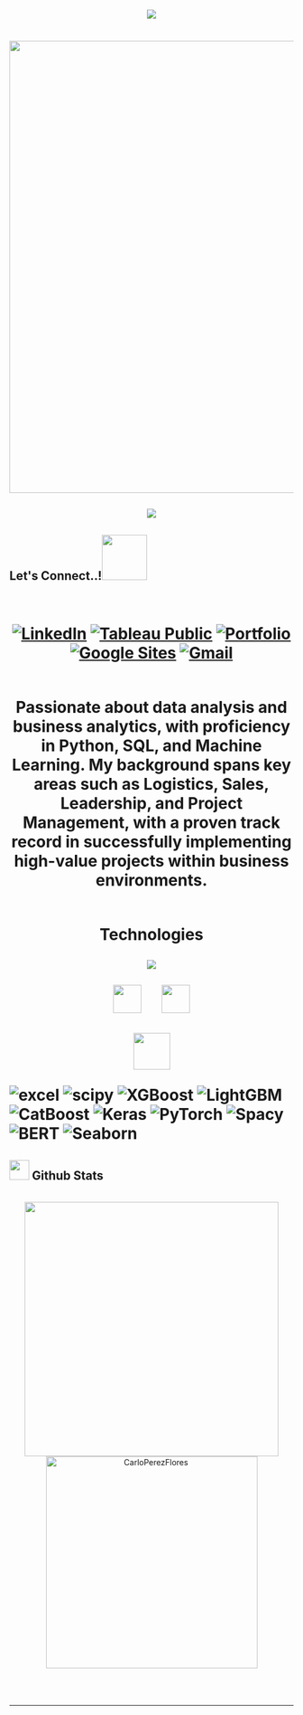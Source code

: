 <h1 align="center">
    <img src="https://readme-typing-svg.herokuapp.com/?font=Righteous&size=35&center=true&vCenter=true&width=500&height=70&duration=4000&lines=Hello!+👋;+I'm+interested+in+data+science!;&color=royalblue" />
</h1>

<h1 align="center">


<img decoding="async" src="https://media.licdn.com/dms/image/D5616AQHOitTWzQGYCQ/profile-displaybackgroundimage-shrink_350_1400/0/1718943840772?e=1724284800&v=beta&t=_xv_XMpS8oKv4GzRRlvK2Mx2hg-CLCwMZtEzAO-X0Es" width="800"/>
    
![](https://komarev.com/ghpvc/?username=CarloPerezFlores&color=blueviolet&style=flat-square)
</h1>

## <b> Let's Connect..!</b><img src="https://github.com/CarloPerezFlores/CarloPerezFlores/raw/main/assets/mdImages/handshake.gif" width ="80">
<br>

<h1 align="center"> 
    
[![LinkedIn](https://img.shields.io/badge/LinkedIn-Carlo_Perez-0077B5?style=for-the-badge&logo=linkedin&logoColor=white&labelColor=101010)](https://www.linkedin.com/in/carlobperezf)
[![Tableau Public](https://img.shields.io/badge/Tableau-Public-E97627?style=for-the-badge&logo=tableau&logoColor=white&labelColor=101010)](https://public.tableau.com/app/profile/carlo.perez1099)
[![Portfolio](https://img.shields.io/badge/PORTFOLIO-CARLOBENITOPEREZFLORES-729672926432985098?style=for-the-badge&logo=Googlesites&logoColor=white&labelColor=101010&color=6a0dad)](https://sites.google.com/view/power-bi-hr-data-analytics/p%C3%A1gina-principal)
[![Google Sites](https://img.shields.io/badge/Google_Sites-Carlo_Benito_Perez_Flores-%23FFA500.svg?style=for-the-badge&logo=googlesites&logoColor=white&labelColor=101010)](https://sites.google.com/view/powerbi-sales-analysis/p%C3%A1gina-principal)
[![Gmail](https://img.shields.io/badge/gmail%3A-CARLOBENITOPEREZFLORES-%23000000?style=for-the-badge&logo=gmail&logoColor=white)](mailto:carlobenitoperezflores@gmail.com)



<br>
Passionate about data analysis and business analytics, with proficiency in Python, SQL, and Machine Learning. My background spans key areas such as Logistics, Sales, Leadership, and Project Management, with a proven track record in successfully implementing high-value projects within business environments.
<br><br>

<p align="center">
Technologies
<p align="center">
  <a href="https://skillicons.dev">
    <img src="https://skillicons.dev/icons?i=py,sklearn,tensorflow,github,r,js,html,css,vscode,discord" />
  </a>
</p>
<p align="center">
<code> <img height="50" src="https://upload.wikimedia.org/wikipedia/commons/thumb/e/ed/Pandas_logo.svg/768px-Pandas_logo.svg.png"> </code>
<code> <img height="50" src="https://www.vectorlogo.zone/logos/numpy/numpy-ar21.svg"> </code>
<td align="center" width="20%">
<p align="center">
<img height=65px src="https://i0.wp.com/www.complexsql.com/wp-content/uploads/2017/01/sql-logo.jpg?ssl=1"> 






<p align="center">
<div id="header" align="left">
    <img decoding="async" src="https://img.shields.io/badge/Microsoft_Excel-217346?style=for-the-badge&logo=microsoft-excel&logoColor=white" alt="excel"/>
    <img decoding="async" src="https://img.shields.io/badge/scipy-green?style=for-the-badge&logo=scipy&logoColor=white" alt="scipy"/>
    <img decoding="async" src="https://img.shields.io/badge/XGBoost-5391FE?style=for-the-badge&logo=xgboost&logoColor=white" alt="XGBoost"/>
    <img decoding="async" src="https://img.shields.io/badge/LightGBM-00AEEF?style=for-the-badge&logo=lightbulb&logoColor=white" alt="LightGBM"/>
    <img decoding="async" src="https://img.shields.io/badge/CatBoost-2F74C0?style=for-the-badge&logo=cat&logoColor=white" alt="CatBoost"/>
    <img decoding="async" src="https://img.shields.io/badge/Keras-D00000?style=for-the-badge&logo=keras&logoColor=white" alt="Keras"/>
    <img decoding="async" src="https://img.shields.io/badge/PyTorch-EE4C2C?style=for-the-badge&logo=pytorch&logoColor=white" alt="PyTorch"/>
    <img decoding="async" src="https://img.shields.io/badge/Spacy-09AFC7?style=for-the-badge&logo=spacy&logoColor=white" alt="Spacy"/>
    <img decoding="async" src="https://img.shields.io/badge/BERT-F9A03C?style=for-the-badge&logo=transformers&logoColor=white" alt="BERT"/>
    <img decoding="async" src="https://img.shields.io/badge/Seaborn-3776AB?style=for-the-badge&logo=python&logoColor=white" alt="Seaborn"/>
   
</div>


## <img src="https://media.giphy.com/media/iY8CRBdQXODJSCERIr/giphy.gif" width="35"><b> Github Stats </b>
<br>

<div align="center">

<a href="https://github.com/CarloPerezFlores">
  <img src="https://github-readme-stats.vercel.app/api?username=CarloPerezFlores&include_all_commits=true&count_private=true&show_icons=true&line_height=20&title_color=7A7ADB&icon_color=2234AE&text_color=D3D3D3&bg_color=0,000000,130F40" width="450"/>
  <img src="https://github-readme-stats.vercel.app/api/top-langs?username=CarloPerezFlores&show_icons=true&locale=en&layout=compact&line_height=20&title_color=7A7ADB&icon_color=2234AE&text_color=D3D3D3&bg_color=0,000000,130F40" width="375"  alt="CarloPerezFlores"/>

</a>
</div>

<br>
<br>
<br>
<hr/>
<div align="center">

